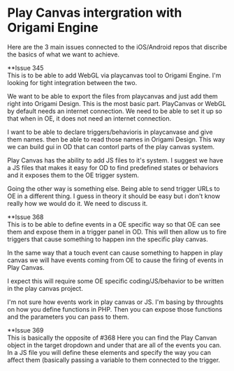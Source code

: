 # Play Canvas intergration with Origami Engine

Here are the 3 main issues connected to the iOS/Android repos that discribe the basics of what we want to achieve.

**Issue 345  
This is to be able to add WebGL via playcanvas tool to Origami Engine. I'm looking for tight integration between the two.

We want to be able to export the files from playcanvas and just add them right into Origami Design. This is the most basic part. PlayCanvas or WebGL by default needs an internet connection. We need to be able to set it up so that when in OE, it does not need an internet connection.  

I want to be able to declare triggers/behavioris in playcanvase and give them names. then be able to read those names in Origami Design. This way we can build gui in OD that can contorl parts of the play canvas system.  

Play Canvas has the ability to add JS files to it's system. I suggest we have a JS files that makes it easy for OD to find predefined states or behaviors and it exposes them to the OE trigger system.  

Going the other way is something else. Being able to send trigger URLs to OE in a different thing. I guess in theory it should be easy but i don't know really how we would do it. We need to discuss it.


**Issue 368  
This is to be able to define events in a OE specific way so that OE can see them and expose them in a trigger panel in OD. This will then allow us to fire triggers that cause something to happen inn the specific play canvas.  

In the same way that a touch event can cause something to happen in play canvas we will have events coming from OE to cause the firing of events in Play Canvas.  

I expect this will require some OE specific coding/JS/behavior to be written in the play canvas project.  

I'm not sure how events work in play canvas or JS. I'm basing by throughts on how you define functions in PHP. Then you can expose those functions and the parameters you can pass to them.  


**Issue 369  
This is basically the opposite of #368 Here you can find the Play Canvan object in the target dropdown and under that are all of the events you can. In a JS file you will define these elements and specify the way you can affect them (basically passing a variable to them connected to the trigger.  
